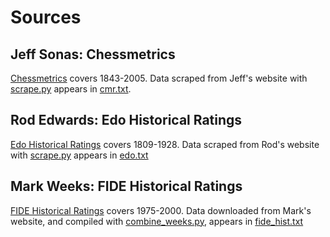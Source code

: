 # Sources
## Jeff Sonas: Chessmetrics

[Chessmetrics](http://www.chessmetrics.com/cm/) covers 1843-2005. Data scraped from Jeff's website with [scrape.py](./scripts/scrape.py) appears in [cmr.txt](./data/cmr.txt).

## Rod Edwards: Edo Historical Ratings

[Edo Historical Ratings](http://www.edochess.ca/index.html) covers 1809-1928. Data scraped from Rod's website with [scrape.py](./scripts/scrape.py) appears in [edo.txt](./data/edo.txt)

## Mark Weeks: FIDE Historical Ratings

[FIDE Historical Ratings](https://www.mark-weeks.com/chess/ratings/) covers 1975-2000. Data downloaded from Mark's website, and compiled with [combine_weeks.py](./scripts/combine_weeks.py), appears in [fide_hist.txt](./data/fide_hist.txt)
